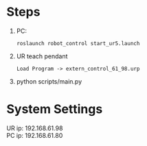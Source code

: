 # Steps

1. PC:  
   ```
   roslaunch robot_control start_ur5.launch
   ```

2. UR teach pendant  
   ```
   Load Program -> extern_control_61_98.urp
   ```

3. python scripts/main.py


# System Settings

UR ip: 192.168.61.98  
PC ip: 192.168.61.80 
